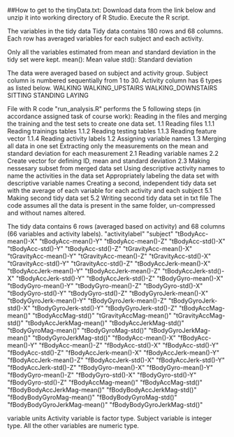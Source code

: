 ##How to get to the tinyData.txt: Download data from the link below and unzip it into working directory of R Studio. Execute the R script.

The variables in the tidy data Tidy data contains 180 rows and 68 columns. Each row has averaged variables for each subject and each activity.

Only all the variables estimated from mean and standard deviation in the tidy set were kept. mean(): Mean value std(): Standard deviation

The data were averaged based on subject and activity group. Subject column is numbered sequentially from 1 to 30. Activity column has 6 types as listed below. WALKING WALKING_UPSTAIRS WALKING_DOWNSTAIRS SITTING STANDING LAYING

File with R code "run_analysis.R" performs the 5 following steps (in accordance assigned task of course work): Reading in the files and merging the training and the test sets to create one data set. 1.1 Reading files 1.1.1 Reading trainings tables 1.1.2 Reading testing tables 1.1.3 Reading feature vector 1.1.4 Reading activity labels 1.2 Assigning variable names 1.3 Merging all data in one set Extracting only the measurements on the mean and standard deviation for each measurement 2.1 Reading variable names 2.2 Create vector for defining ID, mean and standard deviation 2.3 Making nessesary subset from merged data set Using descriptive activity names to name the activities in the data set Appropriately labeling the data set with descriptive variable names Creating a second, independent tidy data set with the average of each variable for each activity and each subject 5.1 Making second tidy data set 5.2 Writing second tidy data set in txt file The code assumes all the data is present in the same folder, un-compressed and without names altered.

The tidy data contains 6 rows (averaged based on activity) and 68 columns (66 variables and activity labels). "activitylabel" "subject" "tBodyAcc-mean()-X" "tBodyAcc-mean()-Y" "tBodyAcc-mean()-Z" "tBodyAcc-std()-X" "tBodyAcc-std()-Y" "tBodyAcc-std()-Z" "tGravityAcc-mean()-X" "tGravityAcc-mean()-Y" "tGravityAcc-mean()-Z" "tGravityAcc-std()-X" "tGravityAcc-std()-Y" "tGravityAcc-std()-Z" "tBodyAccJerk-mean()-X" "tBodyAccJerk-mean()-Y" "tBodyAccJerk-mean()-Z" "tBodyAccJerk-std()-X" "tBodyAccJerk-std()-Y" "tBodyAccJerk-std()-Z" "tBodyGyro-mean()-X" "tBodyGyro-mean()-Y" "tBodyGyro-mean()-Z" "tBodyGyro-std()-X" "tBodyGyro-std()-Y" "tBodyGyro-std()-Z" "tBodyGyroJerk-mean()-X" "tBodyGyroJerk-mean()-Y" "tBodyGyroJerk-mean()-Z" "tBodyGyroJerk-std()-X" "tBodyGyroJerk-std()-Y" "tBodyGyroJerk-std()-Z" "tBodyAccMag-mean()" "tBodyAccMag-std()" "tGravityAccMag-mean()" "tGravityAccMag-std()" "tBodyAccJerkMag-mean()" "tBodyAccJerkMag-std()" "tBodyGyroMag-mean()" "tBodyGyroMag-std()" "tBodyGyroJerkMag-mean()" "tBodyGyroJerkMag-std()" "fBodyAcc-mean()-X" "fBodyAcc-mean()-Y" "fBodyAcc-mean()-Z" "fBodyAcc-std()-X" "fBodyAcc-std()-Y" "fBodyAcc-std()-Z" "fBodyAccJerk-mean()-X" "fBodyAccJerk-mean()-Y" "fBodyAccJerk-mean()-Z" "fBodyAccJerk-std()-X" "fBodyAccJerk-std()-Y" "fBodyAccJerk-std()-Z" "fBodyGyro-mean()-X" "fBodyGyro-mean()-Y" "fBodyGyro-mean()-Z" "fBodyGyro-std()-X" "fBodyGyro-std()-Y" "fBodyGyro-std()-Z" "fBodyAccMag-mean()" "fBodyAccMag-std()" "fBodyBodyAccJerkMag-mean()" "fBodyBodyAccJerkMag-std()" "fBodyBodyGyroMag-mean()" "fBodyBodyGyroMag-std()" "fBodyBodyGyroJerkMag-mean()" "fBodyBodyGyroJerkMag-std()"

variable units Activity variable is factor type. Subject variable is integer type. All the other variables are numeric type.
